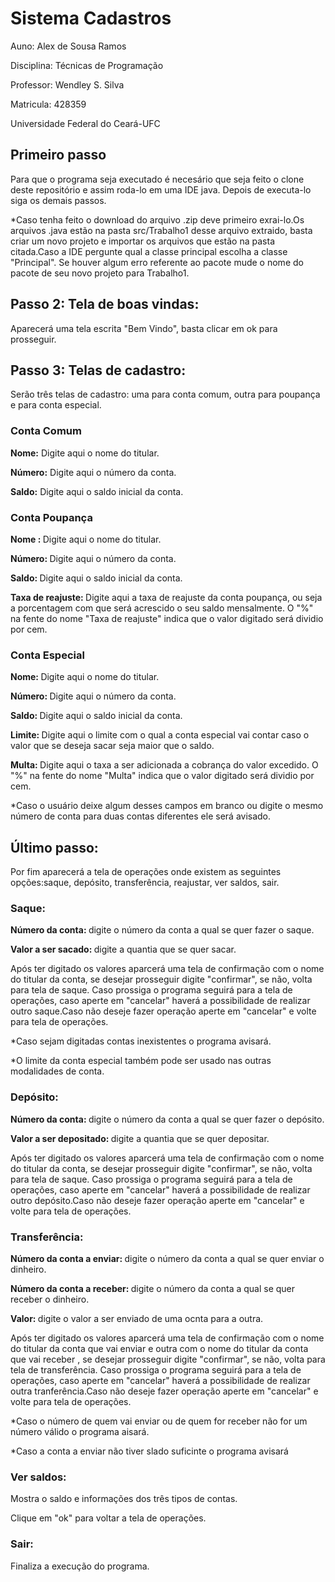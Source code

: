 
<h1>Sistema Cadastros</h1>
<p>Auno: Alex de Sousa Ramos</p>
<p>Disciplina: Técnicas de Programação</p>
<p>Professor: Wendley S. Silva</p>
<p>Matricula: 428359</p>
<p>Universidade Federal do Ceará-UFC</p>
<h2>Primeiro passo</h2>
<p>Para que o programa seja executado é necesário que seja feito o clone deste repositório e assim roda-lo em uma IDE java. Depois de executa-lo siga os demais passos.</p>
<p>*Caso tenha feito o download do arquivo .zip deve  primeiro exrai-lo.Os arquivos .java estão na pasta src/Trabalho1 desse arquivo extraido, basta criar um novo projeto e importar os arquivos que estão na pasta citada.Caso a IDE pergunte qual a classe principal escolha a classe "Principal". Se houver algum erro referente ao pacote mude o nome do pacote de seu novo projeto para Trabalho1.</p>
<h2>Passo 2: Tela de boas vindas:</h2>
<p>Aparecerá uma tela escrita "Bem Vindo", basta clicar em ok para prosseguir.</p>
<h2>Passo 3: Telas de cadastro:</h2>
<p>Serão três telas de cadastro: uma  para conta comum, outra para poupança e para conta especial.</p>
<h3>Conta Comum</h3>
<p><b>Nome:</b> Digite aqui o nome do titular.</p>
<p><b>Número:</b> Digite aqui o número da conta.</p>
<p><b>Saldo:</b> Digite aqui o saldo inicial da conta.</p>
<h3>Conta Poupança</h3>
<p><b>Nome : </b> Digite aqui o nome do titular.</p>
<p><b>Número: </b> Digite aqui o número da conta.</p>
<p><b>Saldo: </b> Digite aqui o saldo inicial da conta.</p>
<p><b>Taxa de reajuste: </b> Digite aqui a taxa de reajuste da conta poupança, ou seja a porcentagem com que será acrescido o seu saldo mensalmente. O "%" na fente do nome "Taxa de reajuste" indica que o valor digitado será dividio por cem.</p>
<h3>Conta Especial</h3>
<p><b>Nome: </b> Digite aqui o nome do titular.</p>
<p><b>Número: </b> Digite aqui o número da conta.</p>
<p><b>Saldo: </b> Digite aqui o saldo inicial da conta.</p>
<p><b>Limite: </b> Digite aqui o limite com o qual a conta especial vai contar caso o valor que se deseja sacar seja maior que o saldo.</p>
<p><b>Multa: </b> Digite aqui o taxa a ser adicionada a cobrança do valor excedido. O "%" na fente do nome "Multa" indica que o valor digitado será dividio por cem.</p>
*Caso o usuário deixe algum desses campos em branco ou digite o mesmo número de conta para duas contas diferentes ele será avisado. 
<h2>Último passo: </h2>
<p>Por fim aparecerá a tela de operações onde existem as seguintes opções:saque, depósito, transferência, reajustar, ver saldos, sair. </p>
<h3>Saque:</h3>
<p><b>Número da conta: </b>digite o número da conta a qual se quer fazer o saque.</p>
<p><b>Valor a ser sacado: </b>digite a quantia que se quer sacar.</p>
<p>Após ter digitado os valores aparcerá uma tela de confirmação com o nome do titular da conta, se desejar prosseguir digite "confirmar", se não, volta para tela de saque. Caso prossiga o programa seguirá para a tela de operações, caso aperte em "cancelar" haverá a possibilidade de realizar outro saque.Caso não deseje fazer operação aperte em "cancelar" e volte para tela de operações.</p>
<p>*Caso sejam digitadas contas inexistentes o programa avisará.</p>
<p>*O limite da conta especial também pode ser usado nas outras modalidades de conta.</p>
<h3>Depósito:</h3>
<p><b>Número da conta: </b>digite o número da conta a qual se quer fazer o depósito.</p>
<p><b>Valor a ser depositado: </b>digite a quantia que se quer depositar.</p>
<p>Após ter digitado os valores aparcerá uma tela de confirmação com o nome do titular da conta, se desejar prosseguir digite "confirmar", se não, volta para tela de saque. Caso prossiga o programa seguirá para a tela de operações, caso aperte em "cancelar" haverá a possibilidade de realizar outro depósito.Caso não deseje fazer operação aperte em "cancelar" e volte para tela de operações.
<h3>Transferência:</h3>
<p><b>Número da conta a enviar: </b>digite o número da conta a qual se quer enviar o dinheiro.</p>
<p><b>Número da conta a receber: </b>digite o número da conta a qual se quer receber o dinheiro.</p>
<p><b>Valor: </b>digite o valor a ser enviado de uma ocnta para a outra.</p>
<p>Após ter digitado os valores aparcerá uma tela de confirmação com o nome do titular da conta que vai enviar e outra com o nome do titular da conta que vai receber , se desejar prosseguir digite "confirmar", se não, volta para tela de transferência. Caso prossiga o programa seguirá para a tela de operações, caso aperte em "cancelar" haverá a possibilidade de realizar outra tranferência.Caso não deseje fazer operação aperte em "cancelar" e volte para tela de operações.</p>
<p>*Caso o número de quem vai enviar ou de quem for receber não for um número válido o programa aisará.</p>
<p>*Caso a conta a enviar não tiver slado suficinte o programa avisará</p>
 <h3>Ver saldos:</h3> 
 <p>Mostra o saldo e informações dos três tipos de contas.</p>
<p>Clique em "ok" para voltar a tela de operações.</p>
<h3>Sair:</h3>
<p>Finaliza a execução do programa.</p>



  



